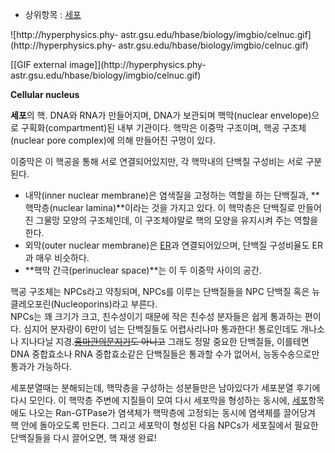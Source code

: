   * 상위항목 : [세포](%EC%84%B8%ED%8F%AC.md)  

![http://hyperphysics.phy-
astr.gsu.edu/hbase/biology/imgbio/celnuc.gif](http://hyperphysics.phy-
astr.gsu.edu/hbase/biology/imgbio/celnuc.gif)

[[GIF external image]](http://hyperphysics.phy-
astr.gsu.edu/hbase/biology/imgbio/celnuc.gif)

**Cellular nucleus**

**세포**의 핵. DNA와 RNA가 만들어지며, DNA가 보관되며 핵막(nuclear envelope)으로 구획화(compartment)된 내부 기관이다. 핵막은 이중막 구조이며, 핵공 구조체(nuclear pore complex)에 의해 만들어진 구멍이 있다.

이중막은 이 핵공을 통해 서로 연결되어있지만, 각 핵막내의 단백질 구성비는 서로 구분된다.  

  * 내막(inner nuclear membrane)은 염색질을 고정하는 역할을 하는 단백질과, **핵막층(nuclear lamina)**이라는 것을 가지고 있다. 이 핵막층은 단백질로 만들어진 그물망 모양의 구조체인데, 이 구조체야말로 핵의 모양을 유지시켜 주는 역할을 한다.
  * 외막(outer nuclear membrane)은 [ER](%EC%86%8C%ED%8F%AC%EC%B2%B4.md)과 연결되어있으며, 단백질 구성비율도 ER과 매우 비슷하다.
  * **핵막 간극(perinuclear space)**는 이 두 이중막 사이의 공간.  

핵공 구조체는 NPCs라고 약칭되며, NPCs를 이루는 단백질들을 NPC 단백질 혹은 뉴클레오포린(Nucleoporins)라고 부른다.  
NPCs는 꽤 크기가 크고, 친수성이기 때문에 작은 친수성 분자들은 쉽게 통과하는 편이다. 심지어 분자량이 6만이 넘는 단백질들도
어렵사리나마 통과한다! 통로인데도 개나소나 지나다닐 지경.<del>[홍마관의문지기](%ED%99%8D%20%EB%A9%94%EC%9D%B4%EB%A7%81.md)도 아니고</del> 그래도 정말 중요한
단백질들, 이를테면 DNA 중합효소나 RNA 중합효소같은 단백질들은 통과할 수가 없어서, 능동수송으로만 통과가 가능하다.

세포분열때는 분해되는데, 핵막층을 구성하는 성분들만은 남아있다가 세포분열 후기에 다시 모인다. 이 핵막층 주변에 지질들이 모여 다시 세포막을
형성하는 동시에, [세포](%EC%84%B8%ED%8F%AC.md)항목에도 나오는 Ran-GTPase가 염색체가 핵막층에 고정되는
동시에 염색체를 끌어당겨 핵 안에 돌아오도록 만든다. 그리고 세포막이 형성된 다음 NPCs가 세포질에서 필요한 단백질들을 다시 끌어오면, 핵
재생 완료!


